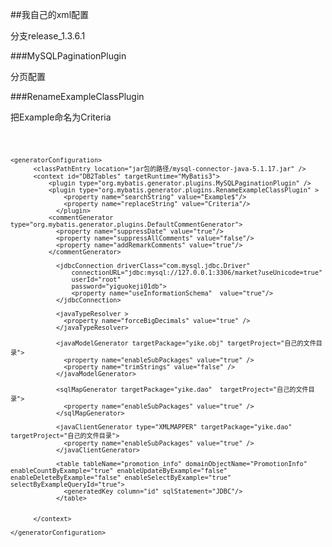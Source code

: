 ##我自己的xml配置

分支release_1.3.6.1

###MySQLPaginationPlugin

分页配置

###RenameExampleClassPlugin

把Example命名为Criteria

<code>

	<generatorConfiguration>
		  <classPathEntry location="jar包的路径/mysql-connector-java-5.1.17.jar" />
		  <context id="DB2Tables" targetRuntime="MyBatis3">
			  <plugin type="org.mybatis.generator.plugins.MySQLPaginationPlugin" />
			  <plugin type="org.mybatis.generator.plugins.RenameExampleClassPlugin" >
			      <property name="searchString" value="Example$"/>
			      <property name="replaceString" value="Criteria"/>
			    </plugin>
			  <commentGenerator type="org.mybatis.generator.plugins.DefaultCommentGenerator">
			    <property name="suppressDate" value="true"/>
			    <property name="suppressAllComments" value="false"/>
			    <property name="addRemarkComments" value="true"/>
			  </commentGenerator>
			
			    <jdbcConnection driverClass="com.mysql.jdbc.Driver"
			        connectionURL="jdbc:mysql://127.0.0.1:3306/market?useUnicode=true"
			        userId="root"
			        password="yiguokeji01db">
			        <property name="useInformationSchema"  value="true"/>
			    </jdbcConnection>
			
			    <javaTypeResolver >
			      <property name="forceBigDecimals" value="true" />
			    </javaTypeResolver>
			
			    <javaModelGenerator targetPackage="yike.obj" targetProject="自己的文件目录">
			      <property name="enableSubPackages" value="true" />
			      <property name="trimStrings" value="false" />
			    </javaModelGenerator>
			
			    <sqlMapGenerator targetPackage="yike.dao"  targetProject="自己的文件目录">
			      <property name="enableSubPackages" value="true" />
			    </sqlMapGenerator>
				
				<javaClientGenerator type="XMLMAPPER" targetPackage="yike.dao" targetProject="自己的文件目录">  
				  <property name="enableSubPackages" value="true" />
				</javaClientGenerator>  
				
			    <table tableName="promotion_info" domainObjectName="PromotionInfo" enableCountByExample="true" enableUpdateByExample="false" enableDeleteByExample="false" enableSelectByExample="true" selectByExampleQueryId="true">
			      <generatedKey column="id" sqlStatement="JDBC"/>
			    </table>
		
		   
		  </context>
	  
	</generatorConfiguration>
</code>
